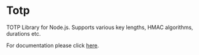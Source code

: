 # Totp
TOTP Library for Node.js. Supports various key lengths, HMAC algorithms, durations etc.

For documentation please click [here](./docs/global.html).